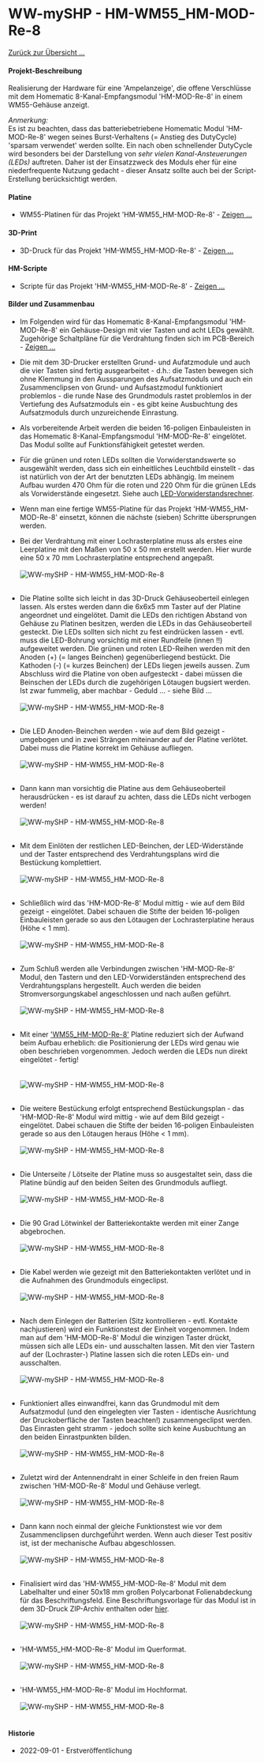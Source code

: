 # WW-mySHP - HM-WM55_HM-MOD-Re-8

[Zurück zur Übersicht ...](../README.md)

#### Projekt-Beschreibung

Realisierung der Hardware für eine 'Ampelanzeige', die offene Verschlüsse mit dem Homematic 8-Kanal-Empfangsmodul 'HM-MOD-Re-8' in einem WM55-Gehäuse anzeigt.

_Anmerkung:_</br>
Es ist zu beachten, dass das batteriebetriebene Homematic Modul 'HM-MOD-Re-8' wegen seines Burst-Verhaltens (= Anstieg des DutyCycle) 'sparsam verwendet' werden sollte. Ein nach oben schnellender DutyCycle wird besonders bei der Darstellung von _sehr vielen Kanal-Ansteuerungen (LEDs)_ auftreten. Daher ist der Einsatzzweck des Moduls eher für eine niederfrequente Nutzung gedacht - dieser Ansatz sollte auch bei der Script-Erstellung berücksichtigt werden.

#### Platine
- WM55-Platinen für das Projekt 'HM-WM55_HM-MOD-Re-8' - [Zeigen ...](https://github.com/wolwin/WW-myPCB/blob/master/PCB_WM55_HM-MOD-Re-8/README.md)

#### 3D-Print
- 3D-Druck für das Projekt 'HM-WM55_HM-MOD-Re-8' - [Zeigen ...](https://github.com/wolwin/WW-my3DP/blob/master/3DP_HM-WM55_HM-MOD-Re-8/README.md)

#### HM-Scripte
- Scripte für das Projekt 'HM-WM55_HM-MOD-Re-8' - [Zeigen ...](./README_SW.md)

#### Bilder und Zusammenbau
- Im Folgenden wird für das Homematic 8-Kanal-Empfangsmodul 'HM-MOD-Re-8' ein Gehäuse-Design mit vier Tasten und acht LEDs gewählt. Zugehörige Schaltpläne für die Verdrahtung finden sich im PCB-Bereich - [Zeigen ...](https://github.com/wolwin/WW-myPCB/blob/master/PCB_WM55_HM-MOD-Re-8/README.md#schaltplan)

- Die mit dem 3D-Drucker erstellten Grund- und Aufatzmodule und auch die vier Tasten sind fertig ausgearbeitet - d.h.: die Tasten bewegen sich ohne Klemmung in den Aussparungen des Aufsatzmoduls und auch ein Zusammenclipsen von Grund- und Aufsastzmodul funktioniert problemlos - die runde Nase des Grundmoduls rastet problemlos in der Vertiefung des Aufsatzmoduls ein - es gibt keine Ausbuchtung des Aufsatzmoduls durch unzureichende Einrastung.

- Als vorbereitende Arbeit werden die beiden 16-poligen Einbauleisten in das Homematic 8-Kanal-Empfangsmodul 'HM-MOD-Re-8' eingelötet. Das Modul sollte auf Funktionsfähigkeit getestet werden.</br>

- Für die grünen und roten LEDs sollten die Vorwiderstandswerte so ausgewählt werden, dass sich ein einheitliches Leuchtbild einstellt - das ist natürlich von der Art der benutzten LEDs abhängig. Im meinem Aufbau wurden 470 Ohm für die roten und 220 Ohm für die grünen LEds als Vorwiderstände eingesetzt. Siehe auch [LED-Vorwiderstandsrechner](https://www.elektronik-kompendium.de/sites/bau/1109111.htm).

- Wenn man eine fertige WM55-Platine für das Projekt 'HM-WM55_HM-MOD-Re-8' einsetzt, können die nächste (sieben) Schritte übersprungen werden.

- Bei der Verdrahtung mit einer Lochrasterplatine muss als erstes eine Leerplatine mit den Maßen von 50 x 50 mm erstellt werden. Hier wurde eine 50 x 70 mm Lochrasterplatine entsprechend angepaßt.
  <br><br>
  ![WW-mySHP - HM-WM55_HM-MOD-Re-8](./img/SHP_HM-WM55_HM-MOD-Re-8_01.jpg "")
  <br><br>
- Die Platine sollte sich leicht in das 3D-Druck Gehäuseoberteil einlegen lassen. Als erstes werden dann die 6x6x5 mm Taster auf der Platine angeordnet und eingelötet. Damit die LEDs den richtigen Abstand von Gehäuse zu Platinen besitzen, werden die LEDs in das Gehäuseoberteil gesteckt. Die LEDs sollten sich nicht zu fest eindrücken lassen - evtl. muss die LED-Bohrung vorsichtig mit einer Rundfeile (innen !!) aufgeweitet werden. Die grünen und roten LED-Reihen werden mit den Anoden (+) (= langes Beinchen) gegenüberliegend bestückt. Die Kathoden (-) (= kurzes Beinchen) der LEDs liegen jeweils aussen. Zum Abschluss wird die Platine von oben aufgesteckt - dabei müssen die Beinschen der LEDs durch die zugehörigen Lötaugen bugsiert werden. Ist zwar fummelig, aber machbar - Geduld ... - siehe Bild ...
  <br><br>
  ![WW-mySHP - HM-WM55_HM-MOD-Re-8](./img/SHP_HM-WM55_HM-MOD-Re-8_02.jpg "")
  <br><br>
- Die LED Anoden-Beinchen werden - wie auf dem Bild gezeigt - umgebogen und in zwei Strängen miteinander auf der Platine verlötet. Dabei muss die Platine korrekt im Gehäuse aufliegen.
  <br><br>
  ![WW-mySHP - HM-WM55_HM-MOD-Re-8](./img/SHP_HM-WM55_HM-MOD-Re-8_03.jpg "")
  <br><br>
- Dann kann man vorsichtig die Platine aus dem Gehäuseoberteil herausdrücken - es ist darauf zu achten, dass die LEDs nicht verbogen werden!
  <br><br>
  ![WW-mySHP - HM-WM55_HM-MOD-Re-8](./img/SHP_HM-WM55_HM-MOD-Re-8_04.jpg "")
  <br><br>
- Mit dem Einlöten der restlichen LED-Beinchen, der LED-Widerstände und der Taster entsprechend des Verdrahtungsplans wird die Bestückung komplettiert.
  <br><br>
  ![WW-mySHP - HM-WM55_HM-MOD-Re-8](./img/SHP_HM-WM55_HM-MOD-Re-8_05.jpg "")
  <br><br>
- Schließlich wird das 'HM-MOD-Re-8' Modul mittig - wie auf dem Bild gezeigt - eingelötet. Dabei schauen die Stifte der beiden 16-poligen Einbauleisten gerade so aus den Lötaugen der Lochrasterplatine heraus (Höhe < 1 mm).
  <br><br>
  ![WW-mySHP - HM-WM55_HM-MOD-Re-8](./img/SHP_HM-WM55_HM-MOD-Re-8_06.jpg "")
  <br><br>
- Zum Schluß werden alle Verbindungen zwischen 'HM-MOD-Re-8' Modul, den Tastern und den LED-Vorwiderständen entsprechend des Verdrahtungsplans hergestellt. Auch werden die beiden Stromversorgungskabel angeschlossen und nach außen geführt.
  <br><br>
  ![WW-mySHP - HM-WM55_HM-MOD-Re-8](./img/SHP_HM-WM55_HM-MOD-Re-8_07.jpg "")
  <br><br>
- Mit einer ['WM55_HM-MOD-Re-8'](https://github.com/wolwin/WW-myPCB/blob/master/PCB_WM55_HM-MOD-Re-8/README.md) Platine reduziert sich der Aufwand beim Aufbau erheblich: die Positionierung der LEDs wird genau wie oben beschrieben vorgenommen. Jedoch werden die LEDs nun direkt eingelötet - fertig!  
  <br><br>
  ![WW-mySHP - HM-WM55_HM-MOD-Re-8](./img/SHP_HM-WM55_HM-MOD-Re-8_08.jpg "")
  <br><br>
- Die weitere Bestückung erfolgt entsprechend Bestückungsplan - das 'HM-MOD-Re-8' Modul wird mittig - wie auf dem Bild gezeigt - eingelötet. Dabei schauen die Stifte der beiden 16-poligen Einbauleisten gerade so aus den Lötaugen heraus (Höhe < 1 mm).
  <br><br>
  ![WW-mySHP - HM-WM55_HM-MOD-Re-8](./img/SHP_HM-WM55_HM-MOD-Re-8_09.jpg "")
  <br><br>
- Die Unterseite / Lötseite der Platine muss so ausgestaltet sein, dass die Platine bündig auf den beiden Seiten des Grundmoduls aufliegt.
  <br><br>
  ![WW-mySHP - HM-WM55_HM-MOD-Re-8](./img/SHP_HM-WM55_HM-MOD-Re-8_10.jpg "")
  <br><br>
- Die 90 Grad Lötwinkel der Batteriekontakte werden mit einer Zange abgebrochen.
  <br><br>
  ![WW-mySHP - HM-WM55_HM-MOD-Re-8](./img/SHP_HM-WM55_HM-MOD-Re-8_11.jpg "")
  <br><br>
- Die Kabel werden wie gezeigt mit den Batteriekontakten verlötet und in die Aufnahmen des Grundmoduls eingeclipst.
  <br><br>
  ![WW-mySHP - HM-WM55_HM-MOD-Re-8](./img/SHP_HM-WM55_HM-MOD-Re-8_12.jpg "")
  <br><br>
- Nach dem Einlegen der Batterien (Sitz kontrollieren - evtl. Kontakte nachjustieren) wird ein Funktionstest der Einheit vorgenommen. Indem man auf dem 'HM-MOD-Re-8' Modul die winzigen Taster drückt, müssen sich alle LEDs ein- und ausschalten lassen. Mit den vier Tastern auf der (Lochraster-) Platine lassen sich die roten LEDs ein- und ausschalten.
  <br><br>
  ![WW-mySHP - HM-WM55_HM-MOD-Re-8](./img/SHP_HM-WM55_HM-MOD-Re-8_13.jpg "")
  <br><br>
- Funktioniert alles einwandfrei, kann das Grundmodul mit dem Aufsatzmodul (und den eingelegten vier Tasten - identische Ausrichtung der Druckoberfläche der Tasten beachten!) zusammengeclipst werden. Das Einrasten geht stramm - jedoch sollte sich keine Ausbuchtung an den beiden Einrastpunkten bilden.
  <br><br>
  ![WW-mySHP - HM-WM55_HM-MOD-Re-8](./img/SHP_HM-WM55_HM-MOD-Re-8_14.jpg "")
  <br><br>
- Zuletzt wird der Antennendraht in einer Schleife in den freien Raum zwischen 'HM-MOD-Re-8' Modul und Gehäuse verlegt.
  <br><br>
  ![WW-mySHP - HM-WM55_HM-MOD-Re-8](./img/SHP_HM-WM55_HM-MOD-Re-8_15.jpg "")
  <br><br>
- Dann kann noch einmal der gleiche Funktionstest wie vor dem Zusammenclipsen durchgeführt werden. Wenn auch dieser Test positiv ist, ist der mechanische Aufbau abgeschlossen.
  <br><br>
  ![WW-mySHP - HM-WM55_HM-MOD-Re-8](./img/SHP_HM-WM55_HM-MOD-Re-8_16.jpg "")
  <br><br>
- Finalisiert wird das 'HM-WM55_HM-MOD-Re-8' Modul mit dem Labelhalter und einer 50x18 mm großen Polycarbonat Folienabdeckung für das Beschriftungsfeld. Eine Beschriftungsvorlage für das Modul ist in dem 3D-Druck ZIP-Archiv enthalten oder [hier](./bin/Paper_Label.zip "").
  <br><br>
  ![WW-mySHP - HM-WM55_HM-MOD-Re-8](./img/SHP_HM-WM55_HM-MOD-Re-8_17.jpg "")
  <br><br>
- 'HM-WM55_HM-MOD-Re-8' Modul im Querformat.
  <br><br>
  ![WW-mySHP - HM-WM55_HM-MOD-Re-8](./img/SHP_HM-WM55_HM-MOD-Re-8_18.jpg "")
  <br><br>
- 'HM-WM55_HM-MOD-Re-8' Modul im Hochformat.
  <br><br>
  ![WW-mySHP - HM-WM55_HM-MOD-Re-8](./img/SHP_HM-WM55_HM-MOD-Re-8_19.jpg "")
  <br><br>

#### Historie
- 2022-09-01 - Erstveröffentlichung
